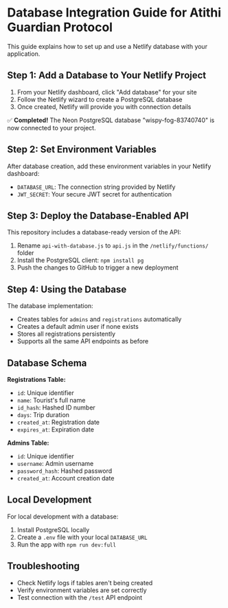 # Database Integration Guide for Atithi Guardian Protocol

This guide explains how to set up and use a Netlify database with your application.

## Step 1: Add a Database to Your Netlify Project

1. From your Netlify dashboard, click "Add database" for your site
2. Follow the Netlify wizard to create a PostgreSQL database
3. Once created, Netlify will provide you with connection details

✅ **Completed!** The Neon PostgreSQL database "wispy-fog-83740740" is now connected to your project.

## Step 2: Set Environment Variables

After database creation, add these environment variables in your Netlify dashboard:

- `DATABASE_URL`: The connection string provided by Netlify
- `JWT_SECRET`: Your secure JWT secret for authentication

## Step 3: Deploy the Database-Enabled API

This repository includes a database-ready version of the API:

1. Rename `api-with-database.js` to `api.js` in the `/netlify/functions/` folder
2. Install the PostgreSQL client: `npm install pg`
3. Push the changes to GitHub to trigger a new deployment

## Step 4: Using the Database

The database implementation:

- Creates tables for `admins` and `registrations` automatically
- Creates a default admin user if none exists
- Stores all registrations persistently
- Supports all the same API endpoints as before

## Database Schema

**Registrations Table:**
- `id`: Unique identifier
- `name`: Tourist's full name
- `id_hash`: Hashed ID number
- `days`: Trip duration
- `created_at`: Registration date
- `expires_at`: Expiration date

**Admins Table:**
- `id`: Unique identifier
- `username`: Admin username
- `password_hash`: Hashed password
- `created_at`: Account creation date

## Local Development

For local development with a database:

1. Install PostgreSQL locally
2. Create a `.env` file with your local `DATABASE_URL`
3. Run the app with `npm run dev:full`

## Troubleshooting

- Check Netlify logs if tables aren't being created
- Verify environment variables are set correctly
- Test connection with the `/test` API endpoint